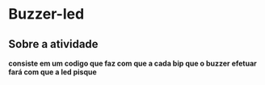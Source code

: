 # Buzzer-led
## Sobre a atividade 
 **consiste em um codigo que faz com que a cada bip que o buzzer efetuar fará com que a led pisque**  
